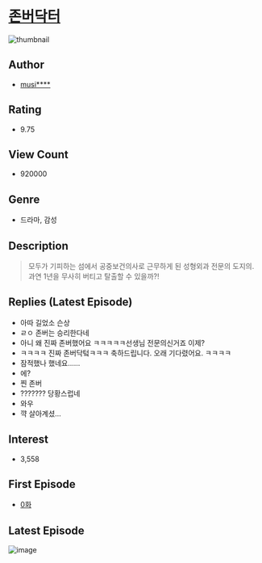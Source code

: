 # [존버닥터](https://comic.naver.com/bestChallenge/list?titleId=728757)
![thumbnail](https://image-comic.pstatic.net/user_contents_data/challenge_comic/2019/08/01/253071/thumbnail_202x164c53bd6da_8929_473c_8c2a_51d3ebfe876d_00001678.JPEG)

## Author
- [musi****](https://comic.naver.com/artistTitle?id=253071)

## Rating
- 9.75

## View Count
- 920000

## Genre
- 드라마, 감성

## Description
> 모두가 기피하는 섬에서 공중보건의사로 근무하게 된 성형외과 전문의 도지의. 과연 1년을 무사히 버티고 탈출할 수 있을까?!

## Replies (Latest Episode)
- 아따 길었소 슨상
- ㄹㅇ 존버는 승리한다네
- 아니 왜 진짜 존버했어요 ㅋㅋㅋㅋㅋ선생님 전문의신거죠 이제?
- ㅋㅋㅋㅋ 진짜 존버닥텈ㅋㅋㅋ 축하드립니다. 오래 기다렸어요. ㅋㅋㅋㅋ
- 잠적했나 했네요......
- 에?
- 찐 존버
- ??????? 당황스럽네
- 와우
- 꺅 살아계셨...

## Interest
- 3,558

## First Episode
- [0화](https://comic.naver.com/bestChallenge/detail?titleId=728757&no=1)

## Latest Episode
![image](https://image-comic.pstatic.net/user_contents_data/challenge_comic/2022/02/25/253071/upload_3763094163493696868.jpeg)
